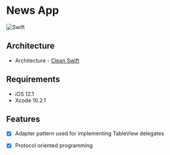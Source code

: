 #  News App

![Swift](https://img.shields.io/badge/%20in-swift%205.0-green.svg)


## Architecture

+ Architecture - [Clean Swift](https://clean-swift.com)

## Requirements

- iOS 12.1
- Xcode 10.2.1

## Features

- [x] Adapter pattern used for implementing TableView delegates
- [x] Protocol oriented programming


